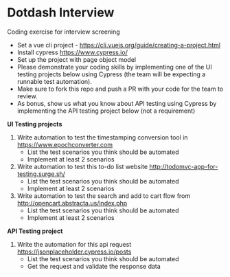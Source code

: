 # Dotdash Interview
Coding exercise for interview screening

* Set a vue cli project  - https://cli.vuejs.org/guide/creating-a-project.html
* Install cypress https://www.cypress.io/
* Set up the project with page object model 
* Please demonstrate your coding skills by implementing one of the UI testing projects below using Cypress (the team will be expecting a runnable test automation).
* Make sure to fork this repo and push a PR with your code for the team to review.
* As bonus, show us what you know about API testing using Cypress by implementing the API testing project below (not a requirement)

**UI Testing projects**
1. Write automation to test the timestamping conversion tool in https://www.epochconverter.com
    * List the test scenarios you think should be automated
    * Implement at least 2 scenarios
2. Write automation to test this to-do list website http://todomvc-app-for-testing.surge.sh/
    * List the test scenarios you think should be automated
    * Implement at least 2 scenarios
3. Write automation to test the search and add to cart flow from http://opencart.abstracta.us/index.php
    * List the test scenarios you think should be automated
    * Implement at least 2 scenarios

**API Testing project**
1. Write the automation for this api request https://jsonplaceholder.cypress.io/posts
     * List the test scenarios you think should be automated
     * Get the request and validate the response data
